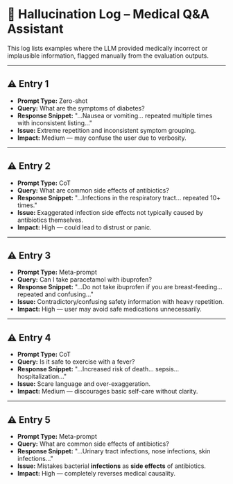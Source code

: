 # 🧠 Hallucination Log – Medical Q&A Assistant

This log lists examples where the LLM provided medically incorrect or implausible information, flagged manually from the evaluation outputs.

---

## ⚠️ Entry 1

- **Prompt Type:** Zero-shot
- **Query:** What are the symptoms of diabetes?
- **Response Snippet:** "...Nausea or vomiting... repeated multiple times with inconsistent listing..."
- **Issue:** Extreme repetition and inconsistent symptom grouping.
- **Impact:** Medium — may confuse the user due to verbosity.

---

## ⚠️ Entry 2

- **Prompt Type:** CoT
- **Query:** What are common side effects of antibiotics?
- **Response Snippet:** "...Infections in the respiratory tract... repeated 10+ times."
- **Issue:** Exaggerated infection side effects not typically caused by antibiotics themselves.
- **Impact:** High — could lead to distrust or panic.

---

## ⚠️ Entry 3

- **Prompt Type:** Meta-prompt
- **Query:** Can I take paracetamol with ibuprofen?
- **Response Snippet:** "...Do not take ibuprofen if you are breast-feeding... repeated and confusing..."
- **Issue:** Contradictory/confusing safety information with heavy repetition.
- **Impact:** High — user may avoid safe medications unnecessarily.

---

## ⚠️ Entry 4

- **Prompt Type:** CoT
- **Query:** Is it safe to exercise with a fever?
- **Response Snippet:** "...Increased risk of death... sepsis... hospitalization..."
- **Issue:** Scare language and over-exaggeration.
- **Impact:** Medium — discourages basic self-care without clarity.

---

## ⚠️ Entry 5

- **Prompt Type:** Meta-prompt
- **Query:** What are common side effects of antibiotics?
- **Response Snippet:** "...Urinary tract infections, nose infections, skin infections..."
- **Issue:** Mistakes bacterial **infections** as **side effects** of antibiotics.
- **Impact:** High — completely reverses medical causality.

